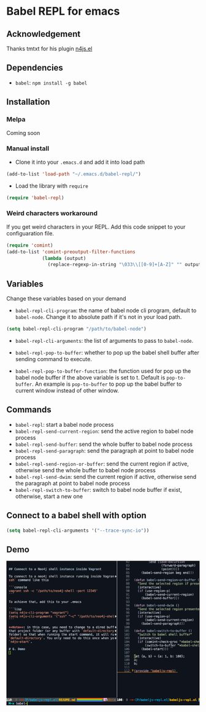 # Babel REPL for emacs

## Acknowledgement

Thanks tmtxt for his plugin [n4js.el](https://github.com/tmtxt/n4js.el)

## Dependencies

- `babel`: `npm install -g babel`

## Installation

### Melpa

Coming soon

### Manual install

- Clone it into your `.emacs.d` and add it into load path

```lisp
(add-to-list 'load-path "~/.emacs.d/babel-repl/")
```

- Load the library with `require`

```lisp
(require 'babel-repl)
```

### Weird characters workaround

If you get weird characters in your REPL. Add this code snippet to your configuaration file.

```lisp
(require 'comint)
(add-to-list 'comint-preoutput-filter-functions
             (lambda (output)
               (replace-regexp-in-string "\033\\[[0-9]+[A-Z]" "" output)))
```

## Variables

Change these variables based on your demand

- `babel-repl-cli-program`: the name of babel node cli program, default to
`babel-node`. Change it to absolute path if it's not in your load path.

```lisp
(setq babel-repl-cli-program "/path/to/babel-node")
```

- `babel-repl-cli-arguments`: the list of arguments to pass to `babel-node`.

- `babel-repl-pop-to-buffer`: whether to pop up the babel shell buffer after sending
command to execute.

- `babel-repl-pop-to-buffer-function`: the function used for pop up the babel node
buffer if the above variable is set to t. Default is `pop-to-buffer`. An example
is `pop-to-buffer` to pop up the babel buffer to current window
instead of other window.

## Commands

- `babel-repl`: start a babel node process
- `babel-repl-send-current-region`: send the active region to babel node process
- `babel-repl-send-buffer`: send the whole buffer to babel node process
- `babel-repl-send-paragraph`: send the paragraph at point to babel node process
- `babel-repl-send-region-or-buffer`: send the current region if active, otherwise send
the whole buffer to babel node process
- `babel-repl-send-dwim`: send the current region if active, otherwise send the
paragraph at point to babel node process
- `babel-repl-switch-to-buffer`: switch to babel node buffer if exist, otherwise,
start a new one

## Connect to a babel shell with option

```lisp
(setq babel-repl-cli-arguments '("--trace-sync-io"))
```

## Demo

![Babel shell inside Emacs](interaction.gif)
